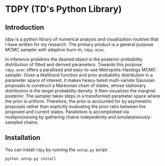 # TDPY (TD's Python Library)

## Introduction

tdpy is a python library of numerical analysis and visualization routines that I have written for my research. The primary product is a general purpose MCMC sampler with adaptive burn-in, `tdpy.mcmc`.

In inference problems the desired object is the posterior probability distribution of fitted and derived parameters. Towards this purpose, `tdpy.mcmc` offers a parallized and easy-to-use Metropolis-Hastings MCMC sampler. Given a likelihood function and prior probability distribution in a parameter space of interest, it makes heavy-tailed multi-variate Gaussian proposals to construct a Markovian chain of states, whose stationary distribution is the target probability density. It then visualizes the marginal posterior. The sampler takes steps in a transformed parameter space where the prior is uniform. Therefore, the prior is accounted for by asymmetric proposals rather than explicitly evaluating the prior ratio between the proposed and current states. Parallelism is accomplished via multiprocessing by gathering chains indepedently and simulataneously-sampled chains.

## Installation

You can install `tdpy` by running the `setup.py` script.
```
python setup.py install
```
